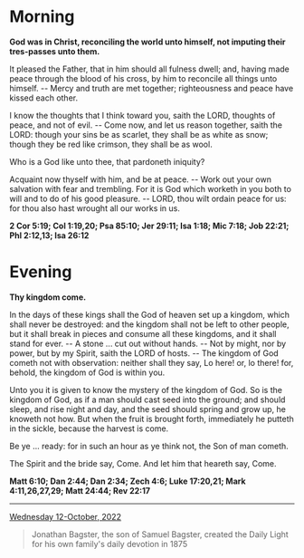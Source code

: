 # Morning

**God was in Christ, reconciling the world unto himself, not imputing their tres-passes unto them.**
 
It pleased the Father, that in him should all fulness dwell; and, having made peace through the blood of his cross, by him to reconcile all things unto himself. -- Mercy and truth are met together; righteousness and peace have kissed each other.
 
I know the thoughts that I think toward you, saith the LORD, thoughts of peace, and not of evil. -- Come now, and let us reason together, saith the LORD: though your sins be as scarlet, they shall be as white as snow; though they be red like crimson, they shall be as wool.
 
Who is a God like unto thee, that pardoneth iniquity?
 
Acquaint now thyself with him, and be at peace. -- Work out your own salvation with fear and trembling. For it is God which worketh in you both to will and to do of his good pleasure. -- LORD, thou wilt ordain peace for us: for thou also hast wrought all our works in us.  

**2 Cor 5:19; Col 1:19,20; Psa 85:10; Jer 29:11; Isa 1:18; Mic 7:18; Job 22:21; Phl 2:12,13; Isa 26:12**

# Evening

**Thy kingdom come.**
 
In the days of these kings shall the God of heaven set up a kingdom, which shall never be destroyed: and the kingdom shall not be left to other people, but it shall break in pieces and consume all these kingdoms, and it shall stand for ever. -- A stone ... cut out without hands. -- Not by might, nor by power, but by my Spirit, saith the LORD of hosts. -- The kingdom of God cometh not with observation: neither shall they say, Lo here! or, lo there! for, behold, the kingdom of God is within you.
 
Unto you it is given to know the mystery of the kingdom of God. So is the kingdom of God, as if a man should cast seed into the ground; and should sleep, and rise night and day, and the seed should spring and grow up, he knoweth not how. But when the fruit is brought forth, immediately he putteth in the sickle, because the harvest is come.
 
Be ye ... ready: for in such an hour as ye think not, the Son of man cometh.
 
The Spirit and the bride say, Come. And let him that heareth say, Come.  

**Matt 6:10; Dan 2:44; Dan 2:34; Zech 4:6; Luke 17:20,21; Mark 4:11,26,27,29; Matt 24:44; Rev 22:17**

---

[Wednesday 12-October, 2022](https://t.me/s/daily_light)

> Jonathan Bagster, the son of Samuel Bagster, created the Daily Light for his own family's daily devotion in 1875

